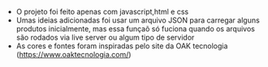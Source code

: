 - O projeto foi feito apenas com javascript,html e css
- Umas ideias adicionadas foi usar um arquivo JSON para carregar alguns produtos inicialmente, mas essa funçaõ só fuciona quando os arquivos são rodados via live server ou algum tipo de servidor
- As cores e fontes foram inspiradas pelo site da OAK tecnologia (https://www.oaktecnologia.com/)